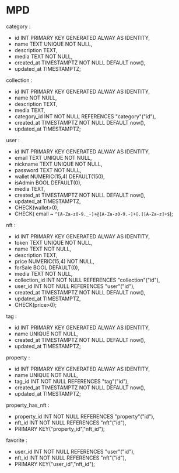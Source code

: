 # MPD

category :

- id INT PRIMARY KEY GENERATED ALWAY AS IDENTITY,
- name TEXT UNIQUE NOT NULL,
- description TEXT,
- media TEXT NOT NULL,
- created_at TIMESTAMPTZ NOT NULL DEFAULT now(),
- updated_at TIMESTAMPTZ;

collection :

- id INT PRIMARY KEY GENERATED ALWAY AS IDENTITY,
- name NOT NULL,
- description TEXT,
- media TEXT,
- category_id INT NOT NULL REFERENCES "category"("id"),
- created_at TIMESTAMPTZ NOT NULL DEFAULT now(),
- updated_at TIMESTAMPTZ;

user :

- id INT PRIMARY KEY GENERATED ALWAY AS IDENTITY,
- email TEXT UNIQUE NOT NULL,
- nickname TEXT UNIQUE NOT NULL,
- password TEXT NOT NULL,
- wallet NUMERIC(15,4) DEFAULT(150),
- isAdmin BOOL DEFAULT(0),
- media TEXT,
- created_at TIMESTAMPTZ NOT NULL DEFAULT now(),
- updated_at TIMESTAMPTZ,
- CHECK(wallet>0),
- CHECK( email ~ `^[A-Za-z0-9._-]+@[A-Za-z0-9.-]+[.][A-Za-z]+$`);

nft :

- id INT PRIMARY KEY GENERATED ALWAY AS IDENTITY,
- token TEXT UNIQUE NOT NULL,
- name TEXT NOT NULL,
- description TEXT,
- price NUMERIC(15,4) NOT NULL,
- forSale BOOL DEFAULT(0),
- media TEXT NOT NULL,
- collection_id INT NOT NULL REFERENCES "collection"("id"),
- user_id INT NOT NULL REFERENCES "user"("id"),
- created_at TIMESTAMPTZ NOT NULL DEFAULT now(),
- updated_at TIMESTAMPTZ,
- CHECK(price>0);

tag :

- id INT PRIMARY KEY GENERATED ALWAY AS IDENTITY,
- name UNIQUE NOT NULL,
- created_at TIMESTAMPTZ NOT NULL DEFAULT now(),
- updated_at TIMESTAMPTZ;

property :

- id INT PRIMARY KEY GENERATED ALWAY AS IDENTITY,
- name UNIQUE NOT NULL,
- tag_id INT NOT NULL REFERENCES "tag"("id"),
- created_at TIMESTAMPTZ NOT NULL DEFAULT now(),
- updated_at TIMESTAMPTZ;

property_has_nft :

- property_id INT NOT NULL REFERENCES "property"("id"),
- nft_id INT NOT NULL REFERENCES "nft"("id"),
- PRIMARY KEY("property_id","nft_id");

favorite :

- user_id INT NOT NULL REFERENCES "user"("id"),
- nft_id INT NOT NULL REFERENCES "nft"("id"),
- PRIMARY KEY("user_id","nft_id");
